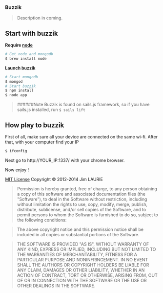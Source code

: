 ### Buzzik

> Description in coming.


## Start with buzzik

**Require [node](http://nodejs.org)**

```sh
# Get node and mongodb
$ brew install node
```
**Launch buzzik**

```sh
# Start mongodb
$ mongod
# Start buzzik
$ npm install
$ node app
```

> ######Note
> Buzzik is found on sails.js framework, so if you have sails.js installed, run ```$ sails lift```

## How play to buzzik

First of all, make sure all your device are connected on the same wi-fi.
After that, with your computer find your IP
```sh
$ ifconfig
```
Next go to http://YOUR_IP:1337/ with your chrome browser.

Now enjoy !


[MIT License](http://sails.mit-license.org/)  Copyright © 2012-2014 Jim LAURIE

> Permission is hereby granted, free of charge, to any person obtaining a copy of this software and associated documentation files (the "Software"), to deal in the Software without restriction, including without limitation the rights to use, copy, modify, merge, publish, distribute, sublicense, and/or sell copies of the Software, and to permit persons to whom the Software is furnished to do so, subject to the following conditions:

> The above copyright notice and this permission notice shall be included in all copies or substantial portions of the Software.

> THE SOFTWARE IS PROVIDED "AS IS", WITHOUT WARRANTY OF ANY KIND, EXPRESS OR IMPLIED, INCLUDING BUT NOT LIMITED TO THE WARRANTIES OF MERCHANTABILITY, FITNESS FOR A PARTICULAR PURPOSE AND NONINFRINGEMENT. IN NO EVENT SHALL THE AUTHORS OR COPYRIGHT HOLDERS BE LIABLE FOR ANY CLAIM, DAMAGES OR OTHER LIABILITY, WHETHER IN AN ACTION OF CONTRACT, TORT OR OTHERWISE, ARISING FROM, OUT OF OR IN CONNECTION WITH THE SOFTWARE OR THE USE OR OTHER DEALINGS IN THE SOFTWARE.
